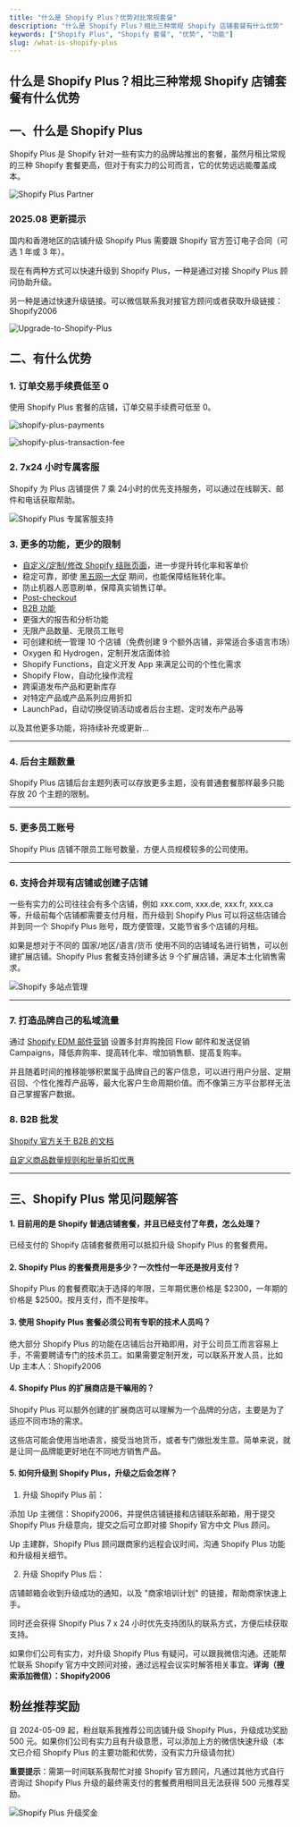 ```yaml
---
title: "什么是 Shopify Plus？优势对比常规套餐"
description: "什么是 Shopify Plus？相比三种常规 Shopify 店铺套餐有什么优势"
keywords: ["Shopify Plus", "Shopify 套餐", "优势", "功能"]
slug: /what-is-shopify-plus
---
```


## 什么是 Shopify Plus？相比三种常规 Shopify 店铺套餐有什么优势


## 一、什么是 Shopify Plus

Shopify Plus 是 Shopify 针对一些有实力的品牌站推出的套餐，虽然月租比常规的三种 Shopify 套餐更高，但对于有实力的公司而言，它的优势远远能覆盖成本。

![Shopify Plus Partner](https://shopify2006.com/content/images/2025/09/Shopify-Plus-Partner.webp)

### 2025.08 更新提示

国内和香港地区的店铺升级 Shopify Plus 需要跟 Shopify 官方签订电子合同（可选 1 年或 3 年）。

现在有两种方式可以快速升级到 Shopify Plus，一种是通过对接 Shopify Plus 顾问协助升级。

另一种是通过快速升级链接。可以微信联系我对接官方顾问或者获取升级链接：Shopify2006

![Upgrade-to-Shopify-Plus](https://shopify2006.com/content/images/2025/08/Upgrade-to-Shopify-Plus.webp)

## 二、有什么优势

### 1. 订单交易手续费低至 0

使用 Shopify Plus 套餐的店铺，订单交易手续费可低至 0。

![shopify-plus-payments](https://shopify2006.com/content/images/2025/07/shopify-plus-payments.webp)

![shopify-plus-transaction-fee](https://shopify2006.com/content/images/2025/07/shopify-plus-transaction-fee.webp)

### 2. 7x24 小时专属客服

Shopify 为 Plus 店铺提供 7 乘 24小时的优先支持服务，可以通过在线聊天、邮件和电话获取帮助。

![Shopify Plus 专属客服支持](https://shopify2006.com/content/images/2023/11/Shopify-Plus-------.webp)

### 3. 更多的功能，更少的限制


-   [自定义/定制/修改 Shopify 结账页面](https://shopify2006.com/customizing-shopify-checkout-page-with-checkout-blocks/)，进一步提升转化率和客单价
-   稳定可靠，即使 [黑五网一大促](https://shopify2006.com/preparing-for-black-friday-and-cyber-monday-on-shopify-store/) 期间，也能保障结账转化率。
-   防止机器人恶意刷单，保障真实销售订单。
-   [Post-checkout](https://shopify2006.com/shopify-post-checkout-experience/)
-   [B2B 功能](https://shopify2006.com/shopify-quick-order-list-and-b2b-volume-pricing/)
-   更强大的报告和分析功能
-   无限产品数量、无限员工账号
-   可创建和统一管理 10 个店铺（免费创建 9 个额外店铺，非常适合多语言市场）
-   Oxygen 和 Hydrogen，定制开发店面体验
-   Shopify Functions，自定义开发 App 来满足公司的个性化需求
-   Shopify Flow，自动化操作流程
-   跨渠道发布产品和更新库存
-   对特定产品或产品系列应用折扣
-   LaunchPad，自动切换促销活动或者后台主题、定时发布产品等

以及其他更多功能，将持续补充或更新…

---

### 4. 后台主题数量

Shopify Plus 店铺后台主题列表可以存放更多主题，没有普通套餐那样最多只能存放 20 个主题的限制。

---

### 5. 更多员工账号

Shopify Plus 店铺不限员工账号数量，方便人员规模较多的公司使用。

---

### 6. 支持合并现有店铺或创建子店铺

一些有实力的公司往往会有多个店铺，例如 xxx.com, xxx.de, xxx.fr, xxx.ca 等，升级前每个店铺都需要支付月租，而升级到 Shopify Plus 可以将这些店铺合并到同一个 Shopify Plus 账号，既方便管理，又能节省多个店铺的月租。

如果是想对于不同的 国家/地区/语言/货币 使用不同的店铺域名进行销售，可以创建扩展店铺。Shopify Plus 套餐支持创建多达 9 个扩展店铺，满足本土化销售需求。

![Shopify 多站点管理](https://shopify2006.com/content/images/2024/07/Shopify------.webp)

---

### 7. 打造品牌自己的私域流量

通过 [Shopify EDM 邮件营销](https://shopify2006.com/shopify-edm-series-of-tutorials/) 设置多封弃购挽回 Flow 邮件和发送促销 Campaigns，降低弃购率、提高转化率、增加销售额、提高复购率。

并且随着时间的推移能够积累属于品牌自己的客户信息，可以进行用户分层、定期召回、个性化推荐产品等，最大化客户生命周期价值。而不像第三方平台那样无法自己掌握客户数据。

### 8. B2B 批发

[Shopify 官方关于 B2B 的文档](https://help.shopify.com/zh-CN/manual/b2b)

[自定义商品数量规则和批量折扣优惠](https://help.shopify.com/zh-CN/manual/b2b/catalogs/quantity-pricing#liao-jie-shu-liang-gui-ze)

---

## 三、Shopify Plus 常见问题解答

#### 1. 目前用的是 Shopify 普通店铺套餐，并且已经支付了年费，怎么处理？

已经支付的 Shopify 店铺套餐费用可以抵扣升级 Shopify Plus 的套餐费用。

#### 2. Shopify Plus 的套餐费用是多少？一次性付一年还是按月支付？

Shopify Plus 的套餐费取决于选择的年限，三年期优惠价格是 $2300，一年期的价格是 $2500。按月支付，而不是按年。

#### 3. 使用 Shopify Plus 套餐必须公司有专职的技术人员吗？

绝大部分 Shopify Plus 的功能在店铺后台开箱即用，对于公司员工而言容易上手，不需要聘请专门的技术员工。如果需要定制开发，可以联系开发人员，比如 Up 主本人：Shopify2006

#### 4. Shopify Plus 的扩展商店是干嘛用的？

Shopify Plus 可以额外创建的扩展商店可以理解为一个品牌的分店，主要是为了适应不同市场的需求。

这些店可能会使用当地语言，接受当地货币，或者专门做批发生意。简单来说，就是让同一品牌能更好地在不同地方销售产品。

#### 5. 如何升级到 Shopify Plus，升级之后会怎样？

1. 升级 Shopify Plus 前：

添加 Up 主微信：Shopify2006，并提供店铺链接和店铺联系邮箱，用于提交 Shopify Plus 升级意向，提交之后可立即对接 Shopify 官方中文 Plus 顾问。

Up 主建群，Shopify Plus 顾问跟商家约远程会议时间，沟通 Shopify Plus 功能和升级相关细节。

2. 升级 Shopify Plus 后：

店铺邮箱会收到升级成功的通知，以及 "商家培训计划" 的链接，帮助商家快速上手。

同时还会获得 Shopify Plus 7 x 24 小时优先支持团队的联系方式，方便后续获取支持。

如果你们公司有实力，对升级 Shopify Plus 有疑问，可以跟我微信沟通。还能帮忙联系 Shopify 官方中文顾问对接，通过远程会议实时解答相关事宜。**详询（搜索添加微信）：Shopify2006**

## 粉丝推荐奖励

自 2024-05-09 起，粉丝联系我推荐公司店铺升级 Shopify Plus，升级成功奖励 500 元。如果你们公司有实力且有升级意愿，可以添加上方的微信快速升级（本文已介绍 Shopify Plus 的主要功能和优势，没有实力升级请勿扰）

**重要提示**：需第一时间联系我帮忙对接 Shopify 官方顾问，凡通过其他方式自行咨询过 Shopify Plus 升级的最终需支付的套餐费用相同且无法获得 500 元推荐奖励。

![Shopify Plus 升级奖金](https://shopify2006.com/content/images/2024/07/Shopify-Plus-----.webp)
